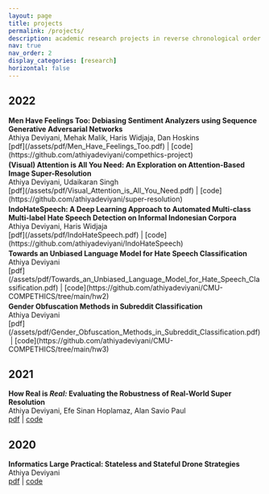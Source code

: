 ```yaml
---
layout: page
title: projects
permalink: /projects/
description: academic research projects in reverse chronological order.
nav: true
nav_order: 2
display_categories: [research]
horizontal: false
---
```


<h2 class="year" >2022</h2>
<!-- <br> -->
<b>Men Have Feelings Too: Debiasing Sentiment Analyzers using Sequence Generative Adversarial Networks</b><br>
Athiya Deviyani, Mehak Malik, Haris Widjaja, Dan Hoskins<br>
[pdf](/assets/pdf/Men_Have_Feelings_Too.pdf)&nbsp;|&nbsp;[code](https://github.com/athiyadeviyani/compethics-project)
<p style="font-size: 3px !important"></p>
<b>(Visual) Attention is All You Need: An Exploration on Attention-Based Image Super-Resolution</b><br>
Athiya Deviyani, Udaikaran Singh<br>
[pdf](/assets/pdf/Visual_Attention_is_All_You_Need.pdf)&nbsp;|&nbsp;[code](https://github.com/athiyadeviyani/super-resolution)
<p style="font-size: 3px"></p>
<b>IndoHateSpeech: A Deep Learning Approach to Automated Multi-class Multi-label Hate Speech Detection on Informal Indonesian Corpora</b><br>
Athiya Deviyani, Haris Widjaja<br>
[pdf](/assets/pdf/IndoHateSpeech.pdf)&nbsp;|&nbsp;[code](https://github.com/athiyadeviyani/IndoHateSpeech)
<p style="font-size: 3px"></p>
<b>Towards an Unbiased Language Model for Hate Speech Classification</b><br>
Athiya Deviyani<br>
[pdf](/assets/pdf/Towards_an_Unbiased_Language_Model_for_Hate_Speech_Classification.pdf)&nbsp;|&nbsp;[code](https://github.com/athiyadeviyani/CMU-COMPETHICS/tree/main/hw2)
<p style="font-size: 3px"></p>
<b>Gender Obfuscation Methods in Subreddit Classification</b><br>
Athiya Deviyani<br>
[pdf](/assets/pdf/Gender_Obfuscation_Methods_in_Subreddit_Classification.pdf)&nbsp;|&nbsp;[code](https://github.com/athiyadeviyani/CMU-COMPETHICS/tree/main/hw3)
<p style="font-size: 3px"></p>

<!-- <b>Bias Audit of the Crowdsourced Stanford Natural Language Inference (SNLI) Dataset</b><br>
Athiya Deviyani<br>
[[pdf](/assets/pdf/Bias_Audit_of_the_Crowdsourced_Stanford_Natural_Language_Inference_SNLI_Dataset.pdf)][[code](https://github.com/athiyadeviyani/CMU-COMPETHICS/tree/main/hw1)]
<p style="font-size: 6px"></p> -->

<!-- <b>NLP For Social Good: Automated Detection of Disaster Tweets</b><br>
Athiya Deviyani<br>
[[pdf](/assets/pdf/NLP_for_Social_Good_Automated_Detection_of_Disaster_Tweets.pdf)][[code](https://github.com/athiyadeviyani/CMU-COMPETHICS/tree/main/hw4)]
<p style="font-size: 6px"></p> -->

## 2021
<b>How Real is <i>Real:</i> Evaluating the Robustness of Real-World Super Resolution</b><br>
Athiya Deviyani, Efe Sinan Hoplamaz, Alan Savio Paul<br>
[pdf](/assets/pdf/MLP_How_Real_is_Real_Evaluating_the_Robustness_of_Real_World_Super_Resolution.pdf)&nbsp;|&nbsp;[code](https://github.com/AlanSavio25/Image-Super-Resolution)
<p style="font-size: 3px"></p>

## 2020
<b>Informatics Large Practical: Stateless and Stateful Drone Strategies</b><br>
Athiya Deviyani<br>
[pdf](/assets/pdf/Informatics_Large_Practical.pdf)&nbsp;|&nbsp;[code](https://github.com/athiyadeviyani/Informatics-Large-Practical)
<p style="font-size: 3px"></p>
